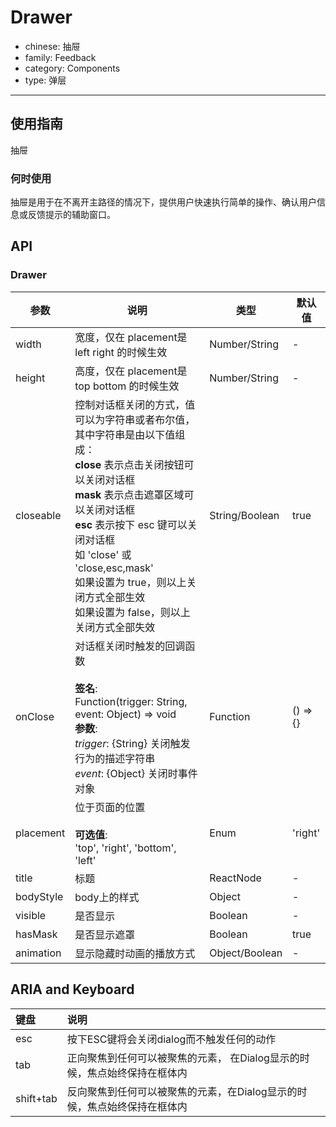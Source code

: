 # Drawer

-   chinese: 抽屉
-   family: Feedback
-   category: Components
-   type: 弹层

---

## 使用指南

抽屉

### 何时使用

抽屉是用于在不离开主路径的情况下，提供用户快速执行简单的操作、确认用户信息或反馈提示的辅助窗口。

## API

### Drawer

| 参数        | 说明                                                                                                                                                                                                               | 类型             | 默认值      |
| --------- | ---------------------------------------------------------------------------------------------------------------------------------------------------------------------------------------------------------------- | -------------- | -------- |
| width     | 宽度，仅在 placement是 left right 的时候生效                                                                                                                                                                                | Number/String  | -        |
| height    | 高度，仅在 placement是 top bottom 的时候生效                                                                                                                                                                                | Number/String  | -        |
| closeable | 控制对话框关闭的方式，值可以为字符串或者布尔值，其中字符串是由以下值组成：<br>**close** 表示点击关闭按钮可以关闭对话框<br>**mask** 表示点击遮罩区域可以关闭对话框<br>**esc** 表示按下 esc 键可以关闭对话框<br>如 'close' 或 'close,esc,mask'<br>如果设置为 true，则以上关闭方式全部生效<br>如果设置为 false，则以上关闭方式全部失效 | String/Boolean | true     |
| onClose   | 对话框关闭时触发的回调函数<br><br>**签名**:<br>Function(trigger: String, event: Object) => void<br>**参数**:<br>_trigger_: {String} 关闭触发行为的描述字符串<br>_event_: {Object} 关闭时事件对象                                                     | Function       | () => {} |
| placement | 位于页面的位置<br><br>**可选值**:<br>'top', 'right', 'bottom', 'left'                                                                                                                                                      | Enum           | 'right'  |
| title     | 标题                                                                                                                                                                                                               | ReactNode      | -        |
| bodyStyle | body上的样式                                                                                                                                                                                                         | Object         | -        |
| visible   | 是否显示                                                                                                                                                                                                             | Boolean        | -        |
| hasMask   | 是否显示遮罩                                                                                                                                                                                                           | Boolean        | true     |
| animation | 显示隐藏时动画的播放方式                                                                                                                                                                                                     | Object/Boolean | -        |

## ARIA and Keyboard

| 键盘        | 说明                                       |
| :-------- | :--------------------------------------- |
| esc       | 按下ESC键将会关闭dialog而不触发任何的动作                |
| tab       | 正向聚焦到任何可以被聚焦的元素， 在Dialog显示的时候，焦点始终保持在框体内 |
| shift+tab | 反向聚焦到任何可以被聚焦的元素，在Dialog显示的时候，焦点始终保持在框体内  |

